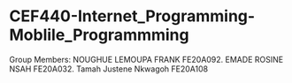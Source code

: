 # CEF440-Internet_Programming-Moblile_Programmming
Group Members:
NOUGHUE LEMOUPA FRANK FE20A092.
EMADE ROSINE NSAH FE20A032.
Tamah Justene Nkwagoh  FE20A108
